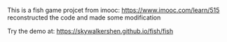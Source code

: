 This is a fish game projcet from imooc: https://www.imooc.com/learn/515
reconstructed the code and made some modification

Try the demo at: https://skywalkershen.github.io/fish/fish